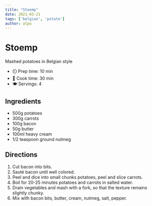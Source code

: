 ```yaml
---
title: "Stoemp"
date: 2021-03-21
tags: ['belgian', 'potato']
author: alpo
---
```


# Stoemp

Mashed potatoes in Belgian style

- ⏲️ Prep time: 10 min
- 🍳 Cook time: 30 min
- 🍽️ Servings: 4

## Ingredients

- 500g potatoes
- 300g carrots
- 100g bacon
- 50g butter
- 100ml heavy cream
- 1/2 teaspoon ground nutmeg

## Directions

1. Cut bacon into bits.
2. Sauté bacon until well colored.
3. Peel and dice into small chunks potatoes, peel and slice carrots.
4. Boil for 20-25 minutes potatoes and carrots in salted water.
5. Drain vegetables and mash with a fork, so that the texture remains slightly chunky.
6. Mix with bacon bits, butter, cream, nutmeg, salt, pepper.
